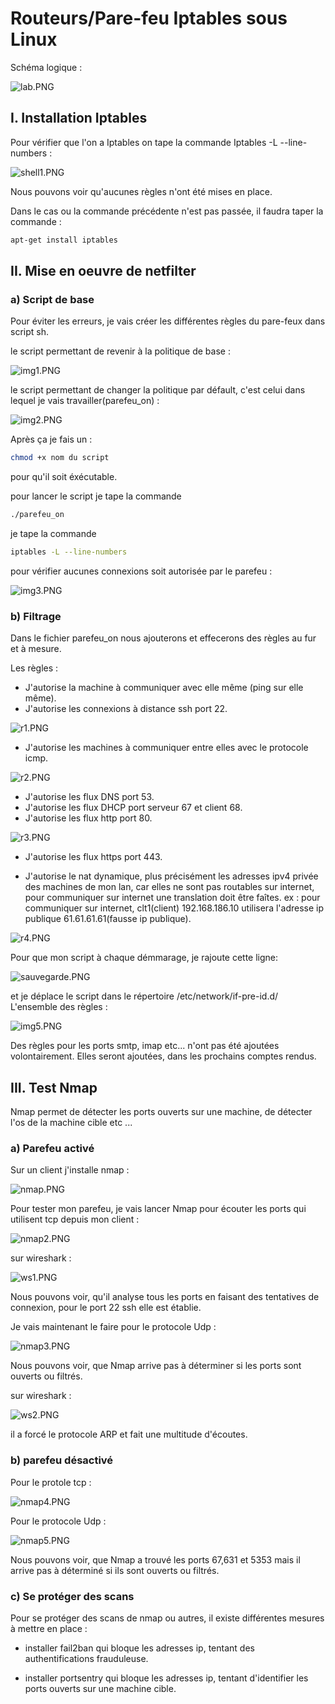 # Routeurs/Pare-feu Iptables sous Linux

Schéma logique :

![lab.PNG](img/lab.PNG)
## I. Installation Iptables

Pour vérifier que l'on a Iptables on tape la commande Iptables -L --line-numbers :

![shell1.PNG](img/shell1.PNG)

Nous pouvons voir qu'aucunes règles n'ont été mises en place.

Dans le cas ou la commande précédente n'est pas passée, il faudra taper la commande :

``` sh
apt-get install iptables
```
## II. Mise en oeuvre de netfilter

### a) Script de base
Pour éviter les erreurs, je vais créer les différentes règles du pare-feux dans script sh.

le script permettant de revenir à la politique de base :

![img1.PNG](img/img1.PNG)

le script permettant de changer la politique par défault, c'est celui dans lequel je vais travailler(parefeu_on) : 

![img2.PNG](img/img2.PNG)

Après ça je fais un :

``` sh
chmod +x nom du script 
```
pour qu'il soit éxécutable.

pour lancer le script je tape la commande 

```sh
./parefeu_on
```
je tape la commande 

```sh
iptables -L --line-numbers 
```
pour vérifier aucunes connexions soit autorisée par le parefeu :

![img3.PNG](img/img3.PNG)

### b) Filtrage 

Dans le fichier parefeu_on nous ajouterons et effecerons des règles au fur et à mesure.


Les règles :

- J'autorise la machine à communiquer avec elle même (ping sur elle même).
- J'autorise les connexions à distance ssh port 22.

![r1.PNG](img/r1.PNG)

- J'autorise les machines à communiquer entre elles avec le protocole icmp. 

![r2.PNG](img/r2.PNG)

- J'autorise les flux DNS port 53.
- J'autorise les flux DHCP port serveur 67 et client 68.
- J'autorise les flux http port 80.

![r3.PNG](img/r3.PNG)

- J'autorise les flux https port 443.

- J'autorise le nat dynamique, plus précisément les adresses ipv4 privée des machines de mon lan, car elles ne sont pas routables sur internet, pour communiquer sur internet une translation doit être faîtes. ex : pour communiquer sur internet, clt1(client) 192.168.186.10 utilisera l'adresse ip publique 61.61.61.61(fausse ip publique). 

![r4.PNG](img/r4.PNG)

Pour que mon script à chaque démmarage, je rajoute cette ligne:

![sauvegarde.PNG](img/sauvegarde.PNG)

et je déplace le script dans le répertoire /etc/network/if-pre-id.d/
L'ensemble des règles :

![img5.PNG](img/img5.PNG)

Des règles pour les ports smtp, imap etc... n'ont pas été ajoutées volontairement. Elles seront ajoutées, dans les prochains comptes rendus. 

## III. Test Nmap

Nmap permet de détecter les ports ouverts sur une machine, de détecter l'os de la machine cible etc ...

### a) Parefeu activé

Sur un client j'installe nmap :

![nmap.PNG](img/nmap.PNG)

Pour tester mon parefeu, je vais lancer Nmap pour écouter les ports qui utilisent tcp depuis mon client :

![nmap2.PNG](img/nmap2.PNG)

sur wireshark :

![ws1.PNG](img/ws1.PNG)

Nous pouvons voir, qu'il analyse tous les ports en faisant des tentatives de connexion, pour le port 22 ssh elle est établie.

Je vais maintenant le faire pour le protocole Udp :

![nmap3.PNG](img/nmap3.PNG)

Nous pouvons voir, que Nmap arrive pas à déterminer si les ports sont ouverts ou filtrés.

sur wireshark :

![ws2.PNG](img/ws2.PNG)

il a forcé le protocole ARP et fait une multitude d'écoutes.

### b) parefeu désactivé

Pour le protole tcp :

![nmap4.PNG](img/nmap4.PNG)

Pour le protocole Udp :

![nmap5.PNG](img/nmap5.PNG)

Nous pouvons voir, que Nmap a trouvé les ports 67,631 et 5353 mais il arrive pas à déterminé si ils sont ouverts ou filtrés.

### c) Se protéger des scans 

Pour se protéger des scans de nmap ou autres, il existe différentes mesures à mettre en place :

- installer fail2ban qui bloque les adresses ip, tentant des authentifications frauduleuse.

- installer portsentry qui bloque les adresses ip, tentant d'identifier les ports ouverts sur une machine cible. 